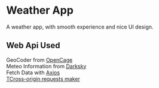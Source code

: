 # Weather App

A weather app, with smooth experience and nice UI design.

## Web Api Used
  
GeoCoder from [OpenCage](https://opencagedata.com/)  
Meteo Information from [Darksky](https://darksky.net/)  
Fetch Data with [Axios](https://github.com/axios/axios)  
[TCross-origin requests maker](https://cors-anywhere.herokuapp.com/)  

